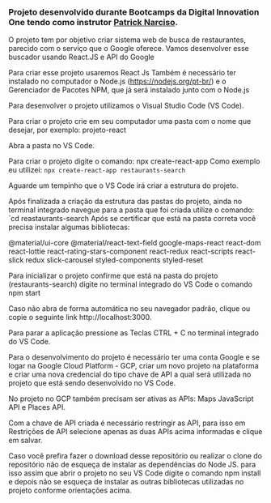 ### Projeto desenvolvido durante Bootcamps da Digital Innovation One tendo como instrutor [Patrick Narciso](https://github.com/patrick-narciso).

O projeto tem por objetivo criar sistema web de busca de restaurantes, parecido com o serviço que o Google oferece. Vamos desenvolver esse buscador usando React.JS e API do Google

Para criar esse projeto usaremos React Js Também é necessário ter instalado no computador o Node.js (https://nodejs.org/pt-br/) e o Gerenciador de Pacotes NPM, que já será instalado junto com o Node.js

Para desenvolver o projeto utilizamos o Visual Studio Code (VS Code).

Para criar o projeto crie em seu computador uma pasta com o nome que desejar, por exemplo: projeto-react

Abra a pasta no VS Code.

Para criar o projeto digite o comando: npx create-react-app <nome-do-projeto> Como exemplo eu utilizei: `npx create-react-app restaurants-search`
  
Aguarde um tempinho que o VS Code irá criar a estrutura do projeto.
  
Após finalizada a criação da estrutura das pastas do projeto, ainda no terminal integrado navegue para a pasta que foi criada utilize o comando: `cd reastaurants-search
Após se certificar que está na pasta correta você precisa instalar algumas bibliotecas:
  
@material/ui-core
@material/react-text-field
google-maps-react
react-dom
react-lottie
react-rating-stars-component
react-redux
react-scripts
react-slick
redux
slick-carousel
styled-components
styled-reset

Para inicializar o projeto confirme que está na pasta do projeto (restaurants-search) digite no terminal integrado do VS Code o comando npm start

Caso não abra de forma automática no seu navegador padrão, clique ou copie o seguinte link http://localhost:3000.
  
Para parar a aplicação pressione as Teclas CTRL + C no terminal integrado do VS Code.
  
Para o desenvolvimento do projeto é necessário ter uma conta Google e se logar na Google Cloud Platform - GCP, criar um novo projeto na plataforma e criar uma nova credencial do tipo chave de API a qual será utilizada no projeto que está sendo desenvolvido no VS Code.
  
No projeto no GCP também precisam ser ativas as APIs: Maps JavaScript API e Places API.
  
Com a chave de API criada é necessário restringir as API, para isso em Restrições de API selecione apenas as duas APIs acima informadas e clique em salvar.
  
Caso você prefira fazer o download desse repositório ou realizar o clone do repositório não de esqueça de instalar as dependências do Node JS. para isso assim que abrir o projeto no seu VS Code digite o comando npm install e depois não se esqueça de instalar as outras bibliotecas utilizadas no projeto conforme orientações acima.
